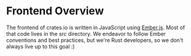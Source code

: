 # Frontend Overview

The frontend of crates.io is written in JavaScript using [Ember.js][]. Most of that code lives in
the _src_ directory. We endeavor to follow Ember conventions and best practices, but we're Rust
developers, so we don't always live up to this goal :)

[Ember.js]: https://emberjs.com/
